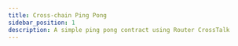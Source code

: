 ```yaml
---
title: Cross-chain Ping Pong
sidebar_position: 1
description: A simple ping pong contract using Router CrossTalk
---
```




